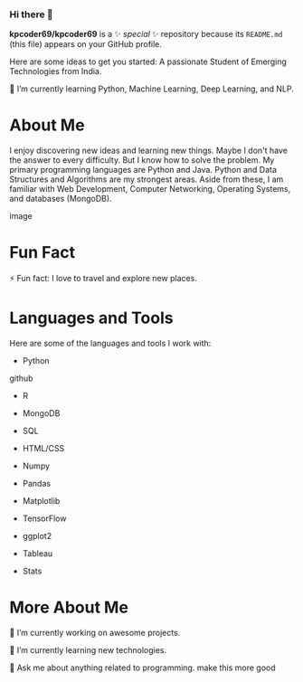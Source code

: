 ### Hi there 👋

**kpcoder69/kpcoder69** is a ✨ _special_ ✨ repository because its `README.md` (this file) appears on your GitHub profile.

Here are some ideas to get you started:
A passionate Student of Emerging Technologies from India.

🌱 I’m currently learning Python, Machine Learning, Deep Learning, and NLP.

# About Me
I enjoy discovering new ideas and learning new things. Maybe I don't have the answer to every difficulty. But I know how to solve the problem. My primary programming languages are Python and Java. Python and Data Structures and Algorithms are my strongest areas. Aside from these, I am familiar with Web Development, Computer Networking, Operating Systems, and databases (MongoDB).

image

# Fun Fact
⚡ Fun fact: I love to travel and explore new places.

# Languages and Tools
Here are some of the languages and tools I work with:

- Python

github
- R

- MongoDB

- SQL

- HTML/CSS

- Numpy

- Pandas

- Matplotlib

- TensorFlow

- ggplot2

- Tableau

- Stats

# More About Me
🔭 I’m currently working on awesome projects.

🌱 I’m currently learning new technologies.

💬 Ask me about anything related to programming. make this more good

